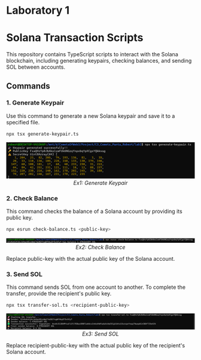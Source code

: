 # Laboratory 1
# Solana Transaction Scripts

This repository contains TypeScript scripts to interact with the Solana blockchain, including generating keypairs, checking balances, and sending SOL between accounts.

## Commands

### 1. Generate Keypair

Use this command to generate a new Solana keypair and save it to a specified file.

```bash
npx tsx generate-keypair.ts
```

<p align="center">
  <img src="ex1.png" alt="Ex1: Generate Keypair" width="800">
  <br>
  <em>Ex1: Generate Keypair</em>
</p>

### 2. Check Balance

This command checks the balance of a Solana account by providing its public key.

```bash
npx esrun check-balance.ts <public-key>
```

<p align="center">
  <img src="ex2.png" alt="Ex2: Check Balance" width="800">
  <br>
  <em>Ex2: Check Balance</em>
</p>

Replace public-key with the actual public key of the Solana account.

### 3. Send SOL

This command sends SOL from one account to another. To complete the transfer, provide the recipient's public key.

```bash
npx tsx transfer-sol.ts <recipient-public-key>
```

<p align="center">
  <img src="ex3.png" alt="Ex3: Send SOL" width="800">
  <br>
  <em>Ex3: Send SOL</em>
</p>

Replace recipient-public-key with the actual public key of the recipient's Solana account.
